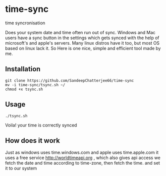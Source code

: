 # time-sync
time syncronisation

Does your system date and time often run out of sync. Windows and Mac users have a sync button in the settings which gets synced with the help of microsoft's and apple's servers. Many linux distros have it too, but most OS based on linux lack it. So Here is one nice, simple and efficient tool made by me.

## Installation
```
git clone https://github.com/SandeepChatterjee66/time-sync
mv -i time-sync/tsync.sh ~/
chmod +x tsync.sh
```

## Usage
```
./tsync.sh
```
<Enter your password>
Voila! your time is correctly synced


## How does it work

Just as windows uses time.windows.com and apple uses time.apple.com
it uses a free service http://worldtimeapi.org , which also gives api access
we fetch the date and time according to time-zone, then fetch the time. and set it to our system
